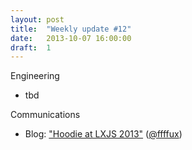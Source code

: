 ```yaml
---
layout: post
title:  "Weekly update #12"
date:   2013-10-07 16:00:00
draft:  1
---
```


Engineering

* tbd

Communications

* Blog: ["Hoodie at LXJS 2013"](http://blog.hood.ie/2013/10/hoodie-at-lxjs-2013/) ([@ffffux](https://github.com/ffffux))
